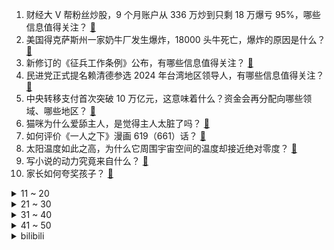 1. 财经大 V 帮粉丝炒股，9 个月账户从 336 万炒到只剩 18 万爆亏 95%，哪些信息值得关注？ [:link:](https://www.zhihu.com/question/595305140)
2. 美国得克萨斯州一家奶牛厂发生爆炸，18000 头牛死亡，爆炸的原因是什么？ [:link:](https://www.zhihu.com/question/595354670)
3. 新修订的《征兵工作条例》公布，有哪些信息值得关注？ [:link:](https://www.zhihu.com/question/595309486)
4. 民进党正式提名赖清德参选 2024 年台湾地区领导人，有哪些信息值得关注？ [:link:](https://www.zhihu.com/question/595138312)
5. 中央转移支付首次突破 10 万亿元，这意味着什么？资金会再分配向哪些领域、哪些地区？ [:link:](https://www.zhihu.com/question/595425847)
6. 猫咪为什么爱舔主人，是觉得主人太脏了吗？ [:link:](https://www.zhihu.com/question/594846603)
7. 如何评价《一人之下》漫画 619（661）话？ [:link:](https://www.zhihu.com/question/595465150)
8. 太阳温度如此之高，为什么它周围宇宙空间的温度却接近绝对零度？ [:link:](https://www.zhihu.com/question/566493844)
9. 写小说的动力究竟来自什么？ [:link:](https://www.zhihu.com/question/593885470)
10. 家长如何夸奖孩子？ [:link:](https://www.zhihu.com/question/594931344)
<details>
<summary>11 ~ 20</summary>

11. 教资面试需要准备多久？有何经验分享？ [:link:](https://www.zhihu.com/question/434319793)
12. 年轻人新学问「做饭糊弄学」，一切从简手法粗暴不讲究，为何年轻人糊弄做饭开始流行？不想做饭有哪些原因？ [:link:](https://www.zhihu.com/question/595350624)
13. 泰山、华山、衡山、恒山和嵩山（五岳），黄山、庐山等，哪座山最值得去？ [:link:](https://www.zhihu.com/question/49004553)
14. 微软宣布开源 Deep Speed Chat，可将训练速度提升 15 倍以上，哪些信息值得关注？ [:link:](https://www.zhihu.com/question/595311294)
15. 童婴网店惊现「三寸金莲」缠足专用袜，缠足有何危害？封建礼教为何仍在角落滋生？ [:link:](https://www.zhihu.com/question/595131643)
16. 人之初，性本善。人之初，性本恶。人之初，本混沌。哪句是对的呢？ [:link:](https://www.zhihu.com/question/586365100)
17. 美记者赫什曝「泽连斯基挪用美国 4 亿援助款」，如何看待此消息？ [:link:](https://www.zhihu.com/question/595367199)
18. 《塞尔达传说 王国之泪》终极版预告公开，发表海量情报，有哪些令人激动的细节让你最值得期待？ [:link:](https://www.zhihu.com/question/595294455)
19. 特朗普时隔不到 10 天再次被传讯，「已抵达纽约，涉嫌谎报房产估价」，会对特朗普本人产生什么影响？ [:link:](https://www.zhihu.com/question/595369188)
20. 「在钱塘江吃到了蒙古的沙土」，今年的沙尘天气究竟什么时候能结束，防护林能否阻挡沙尘暴？ [:link:](https://www.zhihu.com/question/595310220)
</details>
<details>
<summary>21 ~ 30</summary>

21. 巴西总统卢拉在上海访问新开发银行总部，呼吁金砖国家用本币结算，哪些信息值得关注？ [:link:](https://www.zhihu.com/question/595372734)
22. 日常通勤90公里，是换油车还是电车？ [:link:](https://www.zhihu.com/question/595308241)
23. 报告称 41.93 % 的大学生单身且不想脱单，此数据说明了什么？可能有哪些原因？ [:link:](https://www.zhihu.com/question/595298961)
24. 消息称 iPhone 15 屏幕采用 M12 材料，这是什么概念？ [:link:](https://www.zhihu.com/question/594932513)
25. 你们读过最狂的古诗是什么？ [:link:](https://www.zhihu.com/question/59699160)
26. 英雄联盟中，最强的poke英雄是谁？ [:link:](https://www.zhihu.com/question/595113859)
27. 美联储或将继续加息，IMF 警告「美国经济主要面临下行风险，今年不排除经济硬着陆可能」，这意味着什么？ [:link:](https://www.zhihu.com/question/595307307)
28. 拖延症的本质是什么？为什么不由自主的想拖延，怎样避免？ [:link:](https://www.zhihu.com/question/283137567)
29. 不吃早餐真的可以减肥吗？ [:link:](https://www.zhihu.com/question/584109574)
30. 22-23 赛季 NBA 雷霆 123:118 鹈鹕，基迪 31+9+10，如何评价这场比赛？ [:link:](https://www.zhihu.com/question/595293530)
</details>
<details>
<summary>31 ~ 40</summary>

31. 模型压缩、模型剪支、模型蒸馏、模型稀疏化有系统的数学理论做依托吗？ [:link:](https://www.zhihu.com/question/594296903)
32. 在家做豆浆，选哪个品牌破壁机比较好？ [:link:](https://www.zhihu.com/question/591285118)
33. 如何评价4月13日发布的 2023 款荣耀笔记本 MagicBook 14 系列，有哪些亮点和不足? [:link:](https://www.zhihu.com/question/595332081)
34. 22-23 赛季欧冠 1/4 决赛，AC 米兰 1:0 那不勒斯，本纳塞尔破门，如何评价这场比赛？ [:link:](https://www.zhihu.com/question/595261653)
35. 路遥《人生》中的高加林做错了吗？难道爱情不就是寻找与自己精神契合的人吗？ [:link:](https://www.zhihu.com/question/35755752)
36. 《塞尔达传说：王国之泪》4月13日公布的最后预告，有哪些新信息值得关注？ [:link:](https://www.zhihu.com/question/595261626)
37. 决定人生成败的是智商还是情商？ [:link:](https://www.zhihu.com/question/594523144)
38. 当小学生问「小动物也会动脑筋吗」的时候，该怎么回答？ [:link:](https://www.zhihu.com/question/593514306)
39. 预算 1000 元左右，有哪些适合小户型的多功能厨房小家电推荐？ [:link:](https://www.zhihu.com/question/591687791)
40. 对面阵容是伽罗、蔡文姬、周瑜、肉凯、白起，选什么阵容可以打过？ [:link:](https://www.zhihu.com/question/530278128)
</details>
<details>
<summary>41 ~ 50</summary>

41. 华硕 ROG 7 游戏手机新品发布会定档 4 月 13 日，对此你有哪些期待？ [:link:](https://www.zhihu.com/question/591460450)
42. 《水浒传》雪花镔铁刀每夜都啸叫，为什么交给武松就不叫了？ [:link:](https://www.zhihu.com/question/500764705)
43. 孩子问「夏天食物放时间长了会生虫子，虫子是怎么生出来的？为什么植物里会生出动物来呢？」，应该怎么回答？ [:link:](https://www.zhihu.com/question/542497236)
44. 男士护肤的基本流程是什么？怎么才能做到事半功倍？ [:link:](https://www.zhihu.com/question/593681167)
45. 哪些运动方式能让你在工作之外感到放松？ [:link:](https://www.zhihu.com/question/594569812)
46. 家用第二辆车，你都会考虑哪些因素？ [:link:](https://www.zhihu.com/question/593149557)
47. 如何评价全新配色的 2023 款戴尔游匣 G15 游戏本？外星人技术加持将带来怎样的体验提升？ [:link:](https://www.zhihu.com/question/587142796)
48. 如果考研能重来一次，你会做出什么改变？ [:link:](https://www.zhihu.com/question/458823146)
49. 不吼不叫真的能培养出好孩子吗？ [:link:](https://www.zhihu.com/question/590640899)
50. 怎么评价林俊杰新歌《愿与愁》？ [:link:](https://www.zhihu.com/question/595445056)
</details><details>
<summary>bilibili</summary>

1. 当外地人误入陕西碳水大集，这场面，直接傻眼了… [:link:](//www.bilibili.com/video/BV1vh411M7wU)
2. 你画你的我猜我的（4） [:link:](//www.bilibili.com/video/BV1Um4y1B724)
3. “蒙哥马利”为啥会被苏军解救？【硬核狠人51】 [:link:](//www.bilibili.com/video/BV1Xo4y1n7yT)
4. 我的“没用”脚踏，真的帮到人了！ [:link:](//www.bilibili.com/video/BV1QL41127Pm)
5. 《原神》EP - 如风如露之思 [:link:](//www.bilibili.com/video/BV1wm4y1m7DC)
6. 祝贺我的朋友在美食领域成功进修！ [:link:](//www.bilibili.com/video/BV1kg4y1u7Jf)
7. 你为什么总是觉得无聊？ [:link:](//www.bilibili.com/video/BV1RM4y117yB)
8. 踏遍千山万水也要找到你#挑战#踏遍千山万水也要找到你 [:link:](//www.bilibili.com/video/BV1mh411g7o9)
9. 老师听完我的课前演讲，都疯了 [:link:](//www.bilibili.com/video/BV1cv4y1H7c3)
10. 这个山歌对唱是什么水平？ [:link:](//www.bilibili.com/video/BV1Yo4y1n76A)
<details>
<summary>11 ~ 20</summary>

11. 为了测试青海湖电池加持的荣耀Magic5系列手机，我用四天时间骑行360公里环青海湖 [:link:](//www.bilibili.com/video/BV1iv4y1H7aM)
12. 【原神须弥一条龙全收集】须弥3.6荒石苍漠/浮罗囿(成就数247)宝箱+神瞳+摩拉堆+净光翎/精准分类，路线规划/草之印获取途径/探索度/原神3.6 [:link:](//www.bilibili.com/video/BV1P24y1A7J4)
13. 【阿正】华为MateXS2和PocketS折叠评测，5万次折叠会翻车吗？ [:link:](//www.bilibili.com/video/BV1Fs4y1K7hN)
14. 2023明日方舟嘉年华「幕后制作记录」 [:link:](//www.bilibili.com/video/BV1ph411u7Pa)
15. “这部新番相当的炸裂” [:link:](//www.bilibili.com/video/BV1zo4y187dL)
16. YOASOBI アイドル(Idol) Official Music Video [:link:](//www.bilibili.com/video/BV17h411u7sb)
17. 喝，长大了 [:link:](//www.bilibili.com/video/BV1Um4y1B761)
18. 【第五人格-五周年全角色群像曲】-故园萦梦 [:link:](//www.bilibili.com/video/BV1hj411c7Lm)
19. 挑战参加中国好声音！我看看怎么事儿 [:link:](//www.bilibili.com/video/BV1qm4y1m7iy)
20. 【YOASOBI/中日歌词/正式完整版】「我推的孩子」OP主题曲「アイドル/偶像」 [:link:](//www.bilibili.com/video/BV1H24y1w7B6)
</details>
<details>
<summary>21 ~ 30</summary>

21. 【烂活电竞44】  这星球不停自转，到四强就结束~啦啦啦 [:link:](//www.bilibili.com/video/BV1qN411w7Ui)
22. “在肚中相逢” [:link:](//www.bilibili.com/video/BV1WN411w7Gh)
23. 首次挑战活章鱼！排名第一的韩国料理99元自助无限吃？【为毛这么鼎ep03-济州食堂】 [:link:](//www.bilibili.com/video/BV1PN411w7oS)
24. 2.1秒破百！在中国能买到最快的车 [:link:](//www.bilibili.com/video/BV1ZX4y167ST)
25. 纸嫁衣 | 郑家大宅风情庭院，4月28日等你来！ [:link:](//www.bilibili.com/video/BV11h411M7mJ)
26. 卷死官方系列——草神单曲《须弥》 [:link:](//www.bilibili.com/video/BV1nh411M7S3)
27. “这个动作是 免 费 的哈～” [:link:](//www.bilibili.com/video/BV1754y1F7Ab)
28. 旺旺仙贝：40年了，配方终于被破解了 [:link:](//www.bilibili.com/video/BV1Ns4y127fF)
29. 《圣诞快乐劳伦斯先生》天津道乐团演奏 [:link:](//www.bilibili.com/video/BV1mM4y117Mc)
30. 【IGN】《塞尔达传说 王国之泪》最终预告 [:link:](//www.bilibili.com/video/BV1Zh411M7P7)
</details>
<details>
<summary>31 ~ 40</summary>

31. 一口气看完2023德剧《种群》 [:link:](//www.bilibili.com/video/BV1Xc411H7WV)
32. 关于我的副驾有一只神里绫华 [:link:](//www.bilibili.com/video/BV1Ws4y1K7Hw)
33. 冷萃椰油，梨花扣脂香。天然蚕丝入皂，复刻古色古香。 [:link:](//www.bilibili.com/video/BV14j411c7MM)
34. 傻子是怎么炼成的 [:link:](//www.bilibili.com/video/BV1AT411s7tf)
35. 挣大钱了，就不直播了？ [:link:](//www.bilibili.com/video/BV1U24y1w7zK)
36. 神级翻译：佛跳墙（God use VPN），承包我一天笑点… [:link:](//www.bilibili.com/video/BV1VM411K7U2)
37. 【原神】3.6沙漠宝箱+草神瞳+净光翎全收集（成就数247+2） [:link:](//www.bilibili.com/video/BV1xL411m7de)
38. 亮剑，但是全女声配音 [:link:](//www.bilibili.com/video/BV1Va4y1N78J)
39. 当你的母亲突然决定养一只猫… [:link:](//www.bilibili.com/video/BV1ho4y187r9)
40. 这个忍者明明超强却过分慎重！！！【三】 [:link:](//www.bilibili.com/video/BV1yk4y1Y7PQ)
</details>
<details>
<summary>41 ~ 50</summary>

41. “中国作协只养一个人，那也该是史铁生”【寻找·史铁生】 [:link:](//www.bilibili.com/video/BV1pM411K7r8)
42. 【EXO】接下来会更加努力的!🥰 | Cartier X W Korea Photoshoot Behind [:link:](//www.bilibili.com/video/BV1ST411W7b3)
43. 重庆冲刺满分！！！！ [:link:](//www.bilibili.com/video/BV12M4y1C7wS)
44. 她真是又可怜又可爱～竟然还那么懂事～ [:link:](//www.bilibili.com/video/BV16M4y117H1)
45. 这流畅度堪称恐怖，日本神级定格动画《HIDARI 甚五郎》 [:link:](//www.bilibili.com/video/BV1Dv4y1H7oB)
46. “长大后发现，金龟子这段央视采访说的全是真的！！” [:link:](//www.bilibili.com/video/BV1Pv4y1H7Y4)
47. 申鹤金曲《心如止水》 [:link:](//www.bilibili.com/video/BV1EN411w7XW)
48. 我的鲁菜学习日记：对一道菜细节的把控和坚守，便是传承的意义 [:link:](//www.bilibili.com/video/BV1Y84y1T7en)
49. 当我在外面叫女友嫂子，她居然逐渐疯狂了起来！ [:link:](//www.bilibili.com/video/BV16L411f7mo)
50. 【海警执法员汪晓龙在与不法分子斗争中壮烈牺牲】 [:link:](//www.bilibili.com/video/BV1EN411w7qS)
</details>
<details>
<summary>51 ~ 60</summary>

51. 新疆.艾力扎提抓饭 厨子探店¥124 [:link:](//www.bilibili.com/video/BV1vs4y1K7Ko)
52. 这玩意也能叫汉堡？ [:link:](//www.bilibili.com/video/BV19h411g7sY)
53. 网友锐评明星拍照，点开前没想到这么好笑！【红毯高速慢镜头】 [:link:](//www.bilibili.com/video/BV1hc411p7Kf)
54. 做了一个没有尽头的梦 [:link:](//www.bilibili.com/video/BV1Vm4y1m7mY)
55. 和老板同事相处的都很愉快！ [:link:](//www.bilibili.com/video/BV17k4y1e79L)
56. 猪的哪个部位适合做什么菜，一个视频讲清楚 [:link:](//www.bilibili.com/video/BV1Rh411g72w)
57. Boba的拉布拉多之魂觉醒了于是有了这首《拉布拉猪序曲》 [:link:](//www.bilibili.com/video/BV1uc411s7kH)
58. 穿的很潮 可惜地铁安保不懂人心【没有说安保不好的意思，没有说地铁不好的意思，没有说穿一样长袜子的人不好的意思，没有说人心不好的意思，括号后面加的没有冒犯的意思】 [:link:](//www.bilibili.com/video/BV1Nm4y1m7sh)
59. 做猫嘛，开心最重要 [:link:](//www.bilibili.com/video/BV1bL41127a3)
60. 你过十八岁生日这天才发现，这世界上只有你是人类 [:link:](//www.bilibili.com/video/BV1m84y1T7jV)
</details>
<details>
<summary>61 ~ 70</summary>

61. 云辇这一跳，跃过的是西方列强 [:link:](//www.bilibili.com/video/BV1PX4y1r7tj)
62. 注意隐藏在身边的伪人！伪人闯入家里了！曼德拉记录！ [:link:](//www.bilibili.com/video/BV18s4y1m7mj)
63. 看职场小白如何整顿女上司 [:link:](//www.bilibili.com/video/BV1ws4y1P7sJ)
64. 这是一个很沉重的视频，有需求的可以喊我！ [:link:](//www.bilibili.com/video/BV1v24y1w7tH)
65. 这么穿芭蕾风不是美学，是丑学｜163cm55kg 全网最详细芭蕾穿搭指南 [:link:](//www.bilibili.com/video/BV1as4y1m7dk)
66. 送老爸一台帕拉梅拉 [:link:](//www.bilibili.com/video/BV1uh4y1W7Hu)
67. “同志们，我们新中国再见！” [:link:](//www.bilibili.com/video/BV1va4y1N7aN)
68. 【鱼骨解构法】N刷《红楼梦》-Betty阅读方法13 [:link:](//www.bilibili.com/video/BV1G54y1F7rb)
69. 陛下……这西域进献的舞姬可还满意？ [:link:](//www.bilibili.com/video/BV1xj411c7p4)
70. 解除封印 [:link:](//www.bilibili.com/video/BV1zh411M7sh)
</details>
<details>
<summary>71 ~ 80</summary>

71. 【基德】人变成丧尸，到底什么感觉？ [:link:](//www.bilibili.com/video/BV1Xc411H7nt)
72. 同样的美食工艺，竟会有完全不一样的产品？ [:link:](//www.bilibili.com/video/BV11o4y1n73r)
73. 上映至今争议不断，看懂它，你就看懂了中国人的“规矩”！《师父》 [:link:](//www.bilibili.com/video/BV1qj411c7Bt)
74. 【原神动画】种门咖啡厅！爆肝1000+张 [:link:](//www.bilibili.com/video/BV1qM4y1C7bd)
75. 探秘全世界最贵超市！1000元能买什么？到底有多贵？ [:link:](//www.bilibili.com/video/BV1524y1L7KW)
76. 谁想跟蓝莓一起打水仗？记得带水气球！ [:link:](//www.bilibili.com/video/BV16m4y1B7by)
77. 海澜之家变装2.0 [:link:](//www.bilibili.com/video/BV1Wj411c7Mk)
78. 小乔一下给我秒了，我没开玩笑 [:link:](//www.bilibili.com/video/BV1Ts4y1P7oQ)
79. 抗日神剧男主推崇素食主义？号称吃素有助于打鬼子！我人傻了 [:link:](//www.bilibili.com/video/BV1nv4y1J7x9)
80. 谁来了？ [:link:](//www.bilibili.com/video/BV15m4y1m76P)
</details>
<details>
<summary>81 ~ 90</summary>

81. 【张杰】融合传统元素《身骑白马》纯享舞台 [:link:](//www.bilibili.com/video/BV1jc411p797)
82. 上岸了，该兑现诺言了--《In the shadow of the sun》 [:link:](//www.bilibili.com/video/BV1DL41127ps)
83. 【1260部动漫】究竟是什么样的人，才会喜欢二次元？ [:link:](//www.bilibili.com/video/BV1x24y1w74D)
84. 国家一级演员——葛优，在90年代的正剧中也能演出一丝喜剧味道！他诠释了什么才是最好的老师！！！ [:link:](//www.bilibili.com/video/BV1v84y1T7QZ)
85. SEVENTEEN 10th Mini Album 'FML' F*ck My Life : Life in a minute [:link:](//www.bilibili.com/video/BV1pa4y1N77i)
86. 【花小烙】为什么我们身体会长出痔疮这种东西？ [:link:](//www.bilibili.com/video/BV1vX4y1r74x)
87. 刘备惊魂时刻落水戏，我究竟是如何拍的？ [:link:](//www.bilibili.com/video/BV1ms4y1m7Ch)
88. 小黑子有完没完啊！ [:link:](//www.bilibili.com/video/BV1wM4y127WR)
89. 外交部：将以最快速度将大熊猫“丫丫”平安运送回国 [:link:](//www.bilibili.com/video/BV1rN411w7Fn)
90. 没有人一出生就是天才，你所经历的都会是你成功路上的基石 [:link:](//www.bilibili.com/video/BV1tT411W737)
</details>
<details>
<summary>91 ~ 100</summary>

91. “缘一，这正是由你开启的故事啊！！！” [:link:](//www.bilibili.com/video/BV1w84y1M7rx)
92. 【阿斗】漂亮女白领身中数十刀惨死公园，全民在线追凶！真相扑朔迷离不断反转！《白雪公主杀人事件》 [:link:](//www.bilibili.com/video/BV1gm4y1m7Wv)
93. 这5位歌手太“惨”了，好不容易唱火的歌，转眼就被国家收走了 [:link:](//www.bilibili.com/video/BV1Xs4y1N7gs)
94. 国服狗头 [:link:](//www.bilibili.com/video/BV1EX4y1r76J)
95. 把老丁的工具全拿给师傅用了一遍 [:link:](//www.bilibili.com/video/BV1iM4y117H7)
96. 学生的钱是真好赚呀...... [:link:](//www.bilibili.com/video/BV1rN411w7MV)
97. 芝士瀑布火鸡面太香了,吃多了多少有点腻,哈哈哈哈! [:link:](//www.bilibili.com/video/BV19M4y1C79y)
98. 半夜的我们一定要这么疯吗？宝 进来照镜子了！给加美颜！ [:link:](//www.bilibili.com/video/BV12m4y1B7VZ)
99. 如果回到过去，你最不想做什么 [:link:](//www.bilibili.com/video/BV14N411w7j5)
100. 一年减肥100斤！从吃到练，这个日剧全讲透了！ [:link:](//www.bilibili.com/video/BV1Fh411u73r)
</details></details>